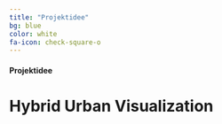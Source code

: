 ```yaml
---
title: "Projektidee"
bg: blue
color: white
fa-icon: check-square-o
---
```


#### Projektidee

# Hybrid Urban Visualization


